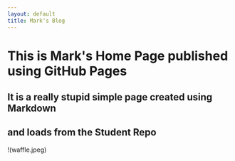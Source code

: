 ```yaml
---
layout: default
title: Mark's Blog
---
```



# This is Mark's Home Page published using GitHub Pages
## It is a really stupid simple page created using Markdown
## and loads from the Student Repo

!(waffle.jpeg)